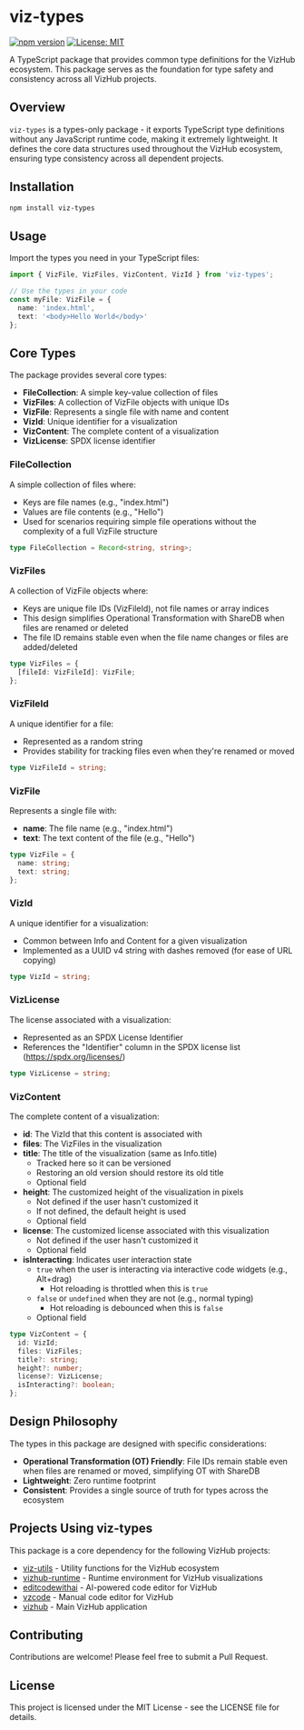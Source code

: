 # viz-types

[![npm version](https://badge.fury.io/js/viz-types.svg)](https://badge.fury.io/js/viz-types)
[![License: MIT](https://img.shields.io/badge/License-MIT-yellow.svg)](https://opensource.org/licenses/MIT)

A TypeScript package that provides common type definitions for the VizHub ecosystem. This package serves as the foundation for type safety and consistency across all VizHub projects.

## Overview

`viz-types` is a types-only package - it exports TypeScript type definitions without any JavaScript runtime code, making it extremely lightweight. It defines the core data structures used throughout the VizHub ecosystem, ensuring type consistency across all dependent projects.

## Installation

```bash
npm install viz-types
```

## Usage

Import the types you need in your TypeScript files:

```typescript
import { VizFile, VizFiles, VizContent, VizId } from 'viz-types';

// Use the types in your code
const myFile: VizFile = {
  name: 'index.html',
  text: '<body>Hello World</body>'
};
```

## Core Types

The package provides several core types:

- **FileCollection**: A simple key-value collection of files
- **VizFiles**: A collection of VizFile objects with unique IDs
- **VizFile**: Represents a single file with name and content
- **VizId**: Unique identifier for a visualization
- **VizContent**: The complete content of a visualization
- **VizLicense**: SPDX license identifier

### FileCollection

A simple collection of files where:
- Keys are file names (e.g., "index.html")
- Values are file contents (e.g., "<body>Hello</body>")
- Used for scenarios requiring simple file operations without the complexity of a full VizFile structure

```typescript
type FileCollection = Record<string, string>;
```

### VizFiles

A collection of VizFile objects where:
- Keys are unique file IDs (VizFileId), not file names or array indices
- This design simplifies Operational Transformation with ShareDB when files are renamed or deleted
- The file ID remains stable even when the file name changes or files are added/deleted

```typescript
type VizFiles = {
  [fileId: VizFileId]: VizFile;
};
```

### VizFileId

A unique identifier for a file:
- Represented as a random string
- Provides stability for tracking files even when they're renamed or moved

```typescript
type VizFileId = string;
```

### VizFile

Represents a single file with:
- **name**: The file name (e.g., "index.html")
- **text**: The text content of the file (e.g., "<body>Hello</body>")

```typescript
type VizFile = {
  name: string;
  text: string;
};
```

### VizId

A unique identifier for a visualization:
- Common between Info and Content for a given visualization
- Implemented as a UUID v4 string with dashes removed (for ease of URL copying)

```typescript
type VizId = string;
```

### VizLicense

The license associated with a visualization:
- Represented as an SPDX License Identifier
- References the "Identifier" column in the SPDX license list (https://spdx.org/licenses/)

```typescript
type VizLicense = string;
```

### VizContent

The complete content of a visualization:
- **id**: The VizId that this content is associated with
- **files**: The VizFiles in the visualization
- **title**: The title of the visualization (same as Info.title)
  - Tracked here so it can be versioned
  - Restoring an old version should restore its old title
  - Optional field
- **height**: The customized height of the visualization in pixels
  - Not defined if the user hasn't customized it
  - If not defined, the default height is used
  - Optional field
- **license**: The customized license associated with this visualization
  - Not defined if the user hasn't customized it
  - Optional field
- **isInteracting**: Indicates user interaction state
  - `true` when the user is interacting via interactive code widgets (e.g., Alt+drag)
    - Hot reloading is throttled when this is `true`
  - `false` or `undefined` when they are not (e.g., normal typing)
    - Hot reloading is debounced when this is `false`
  - Optional field

```typescript
type VizContent = {
  id: VizId;
  files: VizFiles;
  title?: string;
  height?: number;
  license?: VizLicense;
  isInteracting?: boolean;
};
```

## Design Philosophy

The types in this package are designed with specific considerations:

- **Operational Transformation (OT) Friendly**: File IDs remain stable even when files are renamed or moved, simplifying OT with ShareDB
- **Lightweight**: Zero runtime footprint
- **Consistent**: Provides a single source of truth for types across the ecosystem

## Projects Using viz-types

This package is a core dependency for the following VizHub projects:

* [viz-utils](https://github.com/vizhub-core/viz-utils) - Utility functions for the VizHub ecosystem
* [vizhub-runtime](https://github.com/vizhub-core/vizhub-runtime) - Runtime environment for VizHub visualizations
* [editcodewithai](https://github.com/vizhub-core/editcodewithai) - AI-powered code editor for VizHub
* [vzcode](https://github.com/vizhub-core/vzcode) - Manual code editor for VizHub
* [vizhub](https://github.com/vizhub-core/vizhub) - Main VizHub application

## Contributing

Contributions are welcome! Please feel free to submit a Pull Request.

## License

This project is licensed under the MIT License - see the LICENSE file for details.
